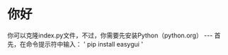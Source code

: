 <h1>你好</h1>
你可以克隆index.py文件，不过，你需要先安装Python（<a>python.org</a>）
---
首先，在命令提示符中输入：
'
pip install easygui
'
